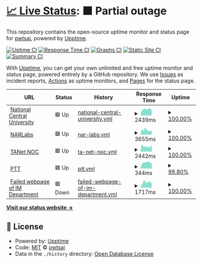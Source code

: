 # [📈 Live Status](https://pwtsai.github.io): <!--live status--> **🟧 Partial outage**

This repository contains the open-source uptime monitor and status page for [pwtsai](https://pwtsai.github.io/), powered by [Upptime](https://github.com/upptime/upptime).

[![Uptime CI](https://github.com/pwtsai/upptime/workflows/Uptime%20CI/badge.svg)](https://github.com/pwtsai/upptime/actions?query=workflow%3A%22Uptime+CI%22)
[![Response Time CI](https://github.com/pwtsai/upptime/workflows/Response%20Time%20CI/badge.svg)](https://github.com/pwtsai/upptime/actions?query=workflow%3A%22Response+Time+CI%22)
[![Graphs CI](https://github.com/pwtsai/upptime/workflows/Graphs%20CI/badge.svg)](https://github.com/pwtsai/upptime/actions?query=workflow%3A%22Graphs+CI%22)
[![Static Site CI](https://github.com/pwtsai/upptime/workflows/Static%20Site%20CI/badge.svg)](https://github.com/pwtsai/upptime/actions?query=workflow%3A%22Static+Site+CI%22)
[![Summary CI](https://github.com/pwtsai/upptime/workflows/Summary%20CI/badge.svg)](https://github.com/pwtsai/upptime/actions?query=workflow%3A%22Summary+CI%22)

With [Upptime](https://upptime.js.org), you can get your own unlimited and free uptime monitor and status page, powered entirely by a GitHub repository. We use [Issues](https://github.com/pwtsai/upptime/issues) as incident reports, [Actions](https://github.com/pwtsai/upptime/actions) as uptime monitors, and [Pages](https://pwtsai.github.io) for the status page.

<!--start: status pages-->
<!-- This summary is generated by Upptime (https://github.com/upptime/upptime) -->
<!-- Do not edit this manually, your changes will be overwritten -->
<!-- prettier-ignore -->
| URL | Status | History | Response Time | Uptime |
| --- | ------ | ------- | ------------- | ------ |
| <img alt="" src="https://favicons.githubusercontent.com/www.ncu.edu.tw" height="13"> [National Central University](https://www.ncu.edu.tw/tw/) | 🟩 Up | [national-central-university.yml](https://github.com/pwtsai/upptime/commits/HEAD/history/national-central-university.yml) | <details><summary><img alt="Response time graph" src="./graphs/national-central-university/response-time-week.png" height="20"> 2439ms</summary><br><a href="https://pwtsai.github.io/history/national-central-university"><img alt="Response time 2325" src="https://img.shields.io/endpoint?url=https%3A%2F%2Fraw.githubusercontent.com%2Fpwtsai%2Fupptime%2FHEAD%2Fapi%2Fnational-central-university%2Fresponse-time.json"></a><br><a href="https://pwtsai.github.io/history/national-central-university"><img alt="24-hour response time 1944" src="https://img.shields.io/endpoint?url=https%3A%2F%2Fraw.githubusercontent.com%2Fpwtsai%2Fupptime%2FHEAD%2Fapi%2Fnational-central-university%2Fresponse-time-day.json"></a><br><a href="https://pwtsai.github.io/history/national-central-university"><img alt="7-day response time 2439" src="https://img.shields.io/endpoint?url=https%3A%2F%2Fraw.githubusercontent.com%2Fpwtsai%2Fupptime%2FHEAD%2Fapi%2Fnational-central-university%2Fresponse-time-week.json"></a><br><a href="https://pwtsai.github.io/history/national-central-university"><img alt="30-day response time 2240" src="https://img.shields.io/endpoint?url=https%3A%2F%2Fraw.githubusercontent.com%2Fpwtsai%2Fupptime%2FHEAD%2Fapi%2Fnational-central-university%2Fresponse-time-month.json"></a><br><a href="https://pwtsai.github.io/history/national-central-university"><img alt="1-year response time 2325" src="https://img.shields.io/endpoint?url=https%3A%2F%2Fraw.githubusercontent.com%2Fpwtsai%2Fupptime%2FHEAD%2Fapi%2Fnational-central-university%2Fresponse-time-year.json"></a></details> | <details><summary><a href="https://pwtsai.github.io/history/national-central-university">100.00%</a></summary><a href="https://pwtsai.github.io/history/national-central-university"><img alt="All-time uptime 100.00%" src="https://img.shields.io/endpoint?url=https%3A%2F%2Fraw.githubusercontent.com%2Fpwtsai%2Fupptime%2FHEAD%2Fapi%2Fnational-central-university%2Fuptime.json"></a><br><a href="https://pwtsai.github.io/history/national-central-university"><img alt="24-hour uptime 100.00%" src="https://img.shields.io/endpoint?url=https%3A%2F%2Fraw.githubusercontent.com%2Fpwtsai%2Fupptime%2FHEAD%2Fapi%2Fnational-central-university%2Fuptime-day.json"></a><br><a href="https://pwtsai.github.io/history/national-central-university"><img alt="7-day uptime 100.00%" src="https://img.shields.io/endpoint?url=https%3A%2F%2Fraw.githubusercontent.com%2Fpwtsai%2Fupptime%2FHEAD%2Fapi%2Fnational-central-university%2Fuptime-week.json"></a><br><a href="https://pwtsai.github.io/history/national-central-university"><img alt="30-day uptime 100.00%" src="https://img.shields.io/endpoint?url=https%3A%2F%2Fraw.githubusercontent.com%2Fpwtsai%2Fupptime%2FHEAD%2Fapi%2Fnational-central-university%2Fuptime-month.json"></a><br><a href="https://pwtsai.github.io/history/national-central-university"><img alt="1-year uptime 100.00%" src="https://img.shields.io/endpoint?url=https%3A%2F%2Fraw.githubusercontent.com%2Fpwtsai%2Fupptime%2FHEAD%2Fapi%2Fnational-central-university%2Fuptime-year.json"></a></details>
| <img alt="" src="https://favicons.githubusercontent.com/www.narlabs.org.tw" height="13"> [NARLabs](https://www.narlabs.org.tw/) | 🟩 Up | [nar-labs.yml](https://github.com/pwtsai/upptime/commits/HEAD/history/nar-labs.yml) | <details><summary><img alt="Response time graph" src="./graphs/nar-labs/response-time-week.png" height="20"> 3655ms</summary><br><a href="https://pwtsai.github.io/history/nar-labs"><img alt="Response time 3627" src="https://img.shields.io/endpoint?url=https%3A%2F%2Fraw.githubusercontent.com%2Fpwtsai%2Fupptime%2FHEAD%2Fapi%2Fnar-labs%2Fresponse-time.json"></a><br><a href="https://pwtsai.github.io/history/nar-labs"><img alt="24-hour response time 3739" src="https://img.shields.io/endpoint?url=https%3A%2F%2Fraw.githubusercontent.com%2Fpwtsai%2Fupptime%2FHEAD%2Fapi%2Fnar-labs%2Fresponse-time-day.json"></a><br><a href="https://pwtsai.github.io/history/nar-labs"><img alt="7-day response time 3655" src="https://img.shields.io/endpoint?url=https%3A%2F%2Fraw.githubusercontent.com%2Fpwtsai%2Fupptime%2FHEAD%2Fapi%2Fnar-labs%2Fresponse-time-week.json"></a><br><a href="https://pwtsai.github.io/history/nar-labs"><img alt="30-day response time 3921" src="https://img.shields.io/endpoint?url=https%3A%2F%2Fraw.githubusercontent.com%2Fpwtsai%2Fupptime%2FHEAD%2Fapi%2Fnar-labs%2Fresponse-time-month.json"></a><br><a href="https://pwtsai.github.io/history/nar-labs"><img alt="1-year response time 3627" src="https://img.shields.io/endpoint?url=https%3A%2F%2Fraw.githubusercontent.com%2Fpwtsai%2Fupptime%2FHEAD%2Fapi%2Fnar-labs%2Fresponse-time-year.json"></a></details> | <details><summary><a href="https://pwtsai.github.io/history/nar-labs">100.00%</a></summary><a href="https://pwtsai.github.io/history/nar-labs"><img alt="All-time uptime 96.47%" src="https://img.shields.io/endpoint?url=https%3A%2F%2Fraw.githubusercontent.com%2Fpwtsai%2Fupptime%2FHEAD%2Fapi%2Fnar-labs%2Fuptime.json"></a><br><a href="https://pwtsai.github.io/history/nar-labs"><img alt="24-hour uptime 100.00%" src="https://img.shields.io/endpoint?url=https%3A%2F%2Fraw.githubusercontent.com%2Fpwtsai%2Fupptime%2FHEAD%2Fapi%2Fnar-labs%2Fuptime-day.json"></a><br><a href="https://pwtsai.github.io/history/nar-labs"><img alt="7-day uptime 100.00%" src="https://img.shields.io/endpoint?url=https%3A%2F%2Fraw.githubusercontent.com%2Fpwtsai%2Fupptime%2FHEAD%2Fapi%2Fnar-labs%2Fuptime-week.json"></a><br><a href="https://pwtsai.github.io/history/nar-labs"><img alt="30-day uptime 100.00%" src="https://img.shields.io/endpoint?url=https%3A%2F%2Fraw.githubusercontent.com%2Fpwtsai%2Fupptime%2FHEAD%2Fapi%2Fnar-labs%2Fuptime-month.json"></a><br><a href="https://pwtsai.github.io/history/nar-labs"><img alt="1-year uptime 96.47%" src="https://img.shields.io/endpoint?url=https%3A%2F%2Fraw.githubusercontent.com%2Fpwtsai%2Fupptime%2FHEAD%2Fapi%2Fnar-labs%2Fuptime-year.json"></a></details>
| <img alt="" src="https://favicons.githubusercontent.com/noc.tanet.edu.tw" height="13"> [TANet NOC](https://noc.tanet.edu.tw/) | 🟩 Up | [ta-net-noc.yml](https://github.com/pwtsai/upptime/commits/HEAD/history/ta-net-noc.yml) | <details><summary><img alt="Response time graph" src="./graphs/ta-net-noc/response-time-week.png" height="20"> 2442ms</summary><br><a href="https://pwtsai.github.io/history/ta-net-noc"><img alt="Response time 2594" src="https://img.shields.io/endpoint?url=https%3A%2F%2Fraw.githubusercontent.com%2Fpwtsai%2Fupptime%2FHEAD%2Fapi%2Fta-net-noc%2Fresponse-time.json"></a><br><a href="https://pwtsai.github.io/history/ta-net-noc"><img alt="24-hour response time 3089" src="https://img.shields.io/endpoint?url=https%3A%2F%2Fraw.githubusercontent.com%2Fpwtsai%2Fupptime%2FHEAD%2Fapi%2Fta-net-noc%2Fresponse-time-day.json"></a><br><a href="https://pwtsai.github.io/history/ta-net-noc"><img alt="7-day response time 2442" src="https://img.shields.io/endpoint?url=https%3A%2F%2Fraw.githubusercontent.com%2Fpwtsai%2Fupptime%2FHEAD%2Fapi%2Fta-net-noc%2Fresponse-time-week.json"></a><br><a href="https://pwtsai.github.io/history/ta-net-noc"><img alt="30-day response time 2512" src="https://img.shields.io/endpoint?url=https%3A%2F%2Fraw.githubusercontent.com%2Fpwtsai%2Fupptime%2FHEAD%2Fapi%2Fta-net-noc%2Fresponse-time-month.json"></a><br><a href="https://pwtsai.github.io/history/ta-net-noc"><img alt="1-year response time 2594" src="https://img.shields.io/endpoint?url=https%3A%2F%2Fraw.githubusercontent.com%2Fpwtsai%2Fupptime%2FHEAD%2Fapi%2Fta-net-noc%2Fresponse-time-year.json"></a></details> | <details><summary><a href="https://pwtsai.github.io/history/ta-net-noc">100.00%</a></summary><a href="https://pwtsai.github.io/history/ta-net-noc"><img alt="All-time uptime 98.69%" src="https://img.shields.io/endpoint?url=https%3A%2F%2Fraw.githubusercontent.com%2Fpwtsai%2Fupptime%2FHEAD%2Fapi%2Fta-net-noc%2Fuptime.json"></a><br><a href="https://pwtsai.github.io/history/ta-net-noc"><img alt="24-hour uptime 100.00%" src="https://img.shields.io/endpoint?url=https%3A%2F%2Fraw.githubusercontent.com%2Fpwtsai%2Fupptime%2FHEAD%2Fapi%2Fta-net-noc%2Fuptime-day.json"></a><br><a href="https://pwtsai.github.io/history/ta-net-noc"><img alt="7-day uptime 100.00%" src="https://img.shields.io/endpoint?url=https%3A%2F%2Fraw.githubusercontent.com%2Fpwtsai%2Fupptime%2FHEAD%2Fapi%2Fta-net-noc%2Fuptime-week.json"></a><br><a href="https://pwtsai.github.io/history/ta-net-noc"><img alt="30-day uptime 99.95%" src="https://img.shields.io/endpoint?url=https%3A%2F%2Fraw.githubusercontent.com%2Fpwtsai%2Fupptime%2FHEAD%2Fapi%2Fta-net-noc%2Fuptime-month.json"></a><br><a href="https://pwtsai.github.io/history/ta-net-noc"><img alt="1-year uptime 98.69%" src="https://img.shields.io/endpoint?url=https%3A%2F%2Fraw.githubusercontent.com%2Fpwtsai%2Fupptime%2FHEAD%2Fapi%2Fta-net-noc%2Fuptime-year.json"></a></details>
| <img alt="" src="https://favicons.githubusercontent.com/www.ptt.cc" height="13"> [PTT](https://www.ptt.cc/index.html) | 🟩 Up | [ptt.yml](https://github.com/pwtsai/upptime/commits/HEAD/history/ptt.yml) | <details><summary><img alt="Response time graph" src="./graphs/ptt/response-time-week.png" height="20"> 344ms</summary><br><a href="https://pwtsai.github.io/history/ptt"><img alt="Response time 307" src="https://img.shields.io/endpoint?url=https%3A%2F%2Fraw.githubusercontent.com%2Fpwtsai%2Fupptime%2FHEAD%2Fapi%2Fptt%2Fresponse-time.json"></a><br><a href="https://pwtsai.github.io/history/ptt"><img alt="24-hour response time 337" src="https://img.shields.io/endpoint?url=https%3A%2F%2Fraw.githubusercontent.com%2Fpwtsai%2Fupptime%2FHEAD%2Fapi%2Fptt%2Fresponse-time-day.json"></a><br><a href="https://pwtsai.github.io/history/ptt"><img alt="7-day response time 344" src="https://img.shields.io/endpoint?url=https%3A%2F%2Fraw.githubusercontent.com%2Fpwtsai%2Fupptime%2FHEAD%2Fapi%2Fptt%2Fresponse-time-week.json"></a><br><a href="https://pwtsai.github.io/history/ptt"><img alt="30-day response time 312" src="https://img.shields.io/endpoint?url=https%3A%2F%2Fraw.githubusercontent.com%2Fpwtsai%2Fupptime%2FHEAD%2Fapi%2Fptt%2Fresponse-time-month.json"></a><br><a href="https://pwtsai.github.io/history/ptt"><img alt="1-year response time 307" src="https://img.shields.io/endpoint?url=https%3A%2F%2Fraw.githubusercontent.com%2Fpwtsai%2Fupptime%2FHEAD%2Fapi%2Fptt%2Fresponse-time-year.json"></a></details> | <details><summary><a href="https://pwtsai.github.io/history/ptt">99.80%</a></summary><a href="https://pwtsai.github.io/history/ptt"><img alt="All-time uptime 99.84%" src="https://img.shields.io/endpoint?url=https%3A%2F%2Fraw.githubusercontent.com%2Fpwtsai%2Fupptime%2FHEAD%2Fapi%2Fptt%2Fuptime.json"></a><br><a href="https://pwtsai.github.io/history/ptt"><img alt="24-hour uptime 100.00%" src="https://img.shields.io/endpoint?url=https%3A%2F%2Fraw.githubusercontent.com%2Fpwtsai%2Fupptime%2FHEAD%2Fapi%2Fptt%2Fuptime-day.json"></a><br><a href="https://pwtsai.github.io/history/ptt"><img alt="7-day uptime 99.80%" src="https://img.shields.io/endpoint?url=https%3A%2F%2Fraw.githubusercontent.com%2Fpwtsai%2Fupptime%2FHEAD%2Fapi%2Fptt%2Fuptime-week.json"></a><br><a href="https://pwtsai.github.io/history/ptt"><img alt="30-day uptime 99.83%" src="https://img.shields.io/endpoint?url=https%3A%2F%2Fraw.githubusercontent.com%2Fpwtsai%2Fupptime%2FHEAD%2Fapi%2Fptt%2Fuptime-month.json"></a><br><a href="https://pwtsai.github.io/history/ptt"><img alt="1-year uptime 99.84%" src="https://img.shields.io/endpoint?url=https%3A%2F%2Fraw.githubusercontent.com%2Fpwtsai%2Fupptime%2FHEAD%2Fapi%2Fptt%2Fuptime-year.json"></a></details>
| <img alt="" src="https://favicons.githubusercontent.com/im.mgt.ncu.edu.tw" height="13"> [Failed webpage of IM Department](https://im.mgt.ncu.edu.tw/noexist.html) | 🟥 Down | [failed-webpage-of-im-department.yml](https://github.com/pwtsai/upptime/commits/HEAD/history/failed-webpage-of-im-department.yml) | <details><summary><img alt="Response time graph" src="./graphs/failed-webpage-of-im-department/response-time-week.png" height="20"> 1717ms</summary><br><a href="https://pwtsai.github.io/history/failed-webpage-of-im-department"><img alt="Response time 1460" src="https://img.shields.io/endpoint?url=https%3A%2F%2Fraw.githubusercontent.com%2Fpwtsai%2Fupptime%2FHEAD%2Fapi%2Ffailed-webpage-of-im-department%2Fresponse-time.json"></a><br><a href="https://pwtsai.github.io/history/failed-webpage-of-im-department"><img alt="24-hour response time 1348" src="https://img.shields.io/endpoint?url=https%3A%2F%2Fraw.githubusercontent.com%2Fpwtsai%2Fupptime%2FHEAD%2Fapi%2Ffailed-webpage-of-im-department%2Fresponse-time-day.json"></a><br><a href="https://pwtsai.github.io/history/failed-webpage-of-im-department"><img alt="7-day response time 1717" src="https://img.shields.io/endpoint?url=https%3A%2F%2Fraw.githubusercontent.com%2Fpwtsai%2Fupptime%2FHEAD%2Fapi%2Ffailed-webpage-of-im-department%2Fresponse-time-week.json"></a><br><a href="https://pwtsai.github.io/history/failed-webpage-of-im-department"><img alt="30-day response time 1533" src="https://img.shields.io/endpoint?url=https%3A%2F%2Fraw.githubusercontent.com%2Fpwtsai%2Fupptime%2FHEAD%2Fapi%2Ffailed-webpage-of-im-department%2Fresponse-time-month.json"></a><br><a href="https://pwtsai.github.io/history/failed-webpage-of-im-department"><img alt="1-year response time 1460" src="https://img.shields.io/endpoint?url=https%3A%2F%2Fraw.githubusercontent.com%2Fpwtsai%2Fupptime%2FHEAD%2Fapi%2Ffailed-webpage-of-im-department%2Fresponse-time-year.json"></a></details> | <details><summary><a href="https://pwtsai.github.io/history/failed-webpage-of-im-department">100.00%</a></summary><a href="https://pwtsai.github.io/history/failed-webpage-of-im-department"><img alt="All-time uptime 89.70%" src="https://img.shields.io/endpoint?url=https%3A%2F%2Fraw.githubusercontent.com%2Fpwtsai%2Fupptime%2FHEAD%2Fapi%2Ffailed-webpage-of-im-department%2Fuptime.json"></a><br><a href="https://pwtsai.github.io/history/failed-webpage-of-im-department"><img alt="24-hour uptime 100.00%" src="https://img.shields.io/endpoint?url=https%3A%2F%2Fraw.githubusercontent.com%2Fpwtsai%2Fupptime%2FHEAD%2Fapi%2Ffailed-webpage-of-im-department%2Fuptime-day.json"></a><br><a href="https://pwtsai.github.io/history/failed-webpage-of-im-department"><img alt="7-day uptime 100.00%" src="https://img.shields.io/endpoint?url=https%3A%2F%2Fraw.githubusercontent.com%2Fpwtsai%2Fupptime%2FHEAD%2Fapi%2Ffailed-webpage-of-im-department%2Fuptime-week.json"></a><br><a href="https://pwtsai.github.io/history/failed-webpage-of-im-department"><img alt="30-day uptime 100.00%" src="https://img.shields.io/endpoint?url=https%3A%2F%2Fraw.githubusercontent.com%2Fpwtsai%2Fupptime%2FHEAD%2Fapi%2Ffailed-webpage-of-im-department%2Fuptime-month.json"></a><br><a href="https://pwtsai.github.io/history/failed-webpage-of-im-department"><img alt="1-year uptime 89.70%" src="https://img.shields.io/endpoint?url=https%3A%2F%2Fraw.githubusercontent.com%2Fpwtsai%2Fupptime%2FHEAD%2Fapi%2Ffailed-webpage-of-im-department%2Fuptime-year.json"></a></details>

<!--end: status pages-->

[**Visit our status website →**](https://pwtsai.github.io)

## 📄 License

- Powered by: [Upptime](https://github.com/upptime/upptime)
- Code: [MIT](./LICENSE) © [pwtsai](https://pwtsai.github.io/)
- Data in the `./history` directory: [Open Database License](https://opendatacommons.org/licenses/odbl/1-0/)
